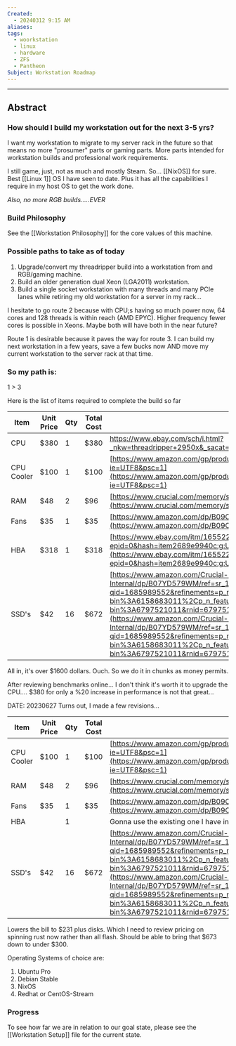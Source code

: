 ```yaml
---
Created:
  - 20240312 9:15 AM
aliases: 
tags:
  - woorkstation
  - linux
  - hardware
  - ZFS
  - Pantheon
Subject: Workstation Roadmap
---
```

-----------------
## Abstract
### How should I build my workstation out for the next 3-5 yrs?

I want my workstation to migrate to my server rack in the future so that means no more "prosumer" parts or gaming parts. More parts intended for workstation builds and professional work requirements.

I still game, just, not as much and mostly Steam. So... [[NixOS]] for sure. Best [[Linux 1]] OS I have seen to date. Plus it has all the capabilities I require in my host OS to get the work done.

_Also, no more RGB builds.....EVER_

### Build Philosophy
See the [[Workstation Philosophy]] for the core values of this machine.
### Possible paths to take as of today
1) Upgrade/convert my threadripper build into a workstation from and RGB/gaming machine.
2) Build an older generation dual Xeon (LGA2011) workstation.
3) Build a single socket workstation with many threads and many PCIe lanes while retiring my old workstation for a server in my rack...

I hesitate to go route 2 because with CPU;s having so much power now, 64 cores and 128 threads is within reach (AMD EPYC). Higher frequency fewer cores is possible in Xeons. Maybe both will have both in the near future?

Route 1 is desirable because it paves the way for route 3. I can build my next workstation in a few years, save a few bucks now AND move my current workstation to the server rack at that time.

### So my path is: 
1 > 3

Here is the list of items required to complete the build so far

| Item       | Unit Price | Qty | Total Cost | Link                                                                                                                                                                                                                                                                                                                                                                                                                                                                                           |
| ---------- | ---------- | --- | ---------- | ---------------------------------------------------------------------------------------------------------------------------------------------------------------------------------------------------------------------------------------------------------------------------------------------------------------------------------------------------------------------------------------------------------------------------------------------------------------------------------------------- |
| CPU        | $380       | 1   | $380       | https://www.ebay.com/sch/i.html?_nkw=threadripper+2950x&_sacat=175673&_svsrch=1&LH_PrefLoc=2&LH_All=1&_sop=15                                                                                                                                                                                                                                                                                                                                                                                  |
| CPU Cooler | $100       | 1   | $100       | [https://www.amazon.com/gp/product/B074DX2SX7/ref=ppx_yo_dt_b_search_asin_title?ie=UTF8&psc=1](https://www.amazon.com/gp/product/B074DX2SX7/ref=ppx_yo_dt_b_search_asin_title?ie=UTF8&psc=1)                                                                                                                                                                                                                                                                                                   |
| RAM        | $48        | 2   | $96        | [https://www.crucial.com/memory/server-ddr4/mta18adf2g72az-3g2r](https://www.crucial.com/memory/server-ddr4/mta18adf2g72az-3g2r)                                                                                                                                                                                                                                                                                                                                                               |
| Fans       | $35        | 1   | $35        | [https://www.amazon.com/dp/B09C6DQDNT/ref=emc_bcc_2_i](https://www.amazon.com/dp/B09C6DQDNT/ref=emc_bcc_2_i)                                                                                                                                                                                                                                                                                                                                                                                   |
| HBA        | $318       | 1   | $318       | [https://www.ebay.com/itm/165522543628?epid=0&hash=item2689e9940c:g:U2IAAOSwXUlioA5F](https://www.ebay.com/itm/165522543628?epid=0&hash=item2689e9940c:g:U2IAAOSwXUlioA5F)                                                                                                                                                                                                                                                                                                                     |
| SSD's      | $42        | 16  | $672       | [https://www.amazon.com/Crucial-BX500-NAND-2-5-Inch-Internal/dp/B07YD579WM/ref=sr_1_4?qid=1685989552&refinements=p_n_feature_keywords_six_browse-bin%3A6158683011%2Cp_n_feature_three_browse-bin%3A6797521011&rnid=6797515011&s=pc&sr=1-4&th=1](https://www.amazon.com/Crucial-BX500-NAND-2-5-Inch-Internal/dp/B07YD579WM/ref=sr_1_4?qid=1685989552&refinements=p_n_feature_keywords_six_browse-bin%3A6158683011%2Cp_n_feature_three_browse-bin%3A6797521011&rnid=6797515011&s=pc&sr=1-4&th=1) |

All in, it's over $1600 dollars. Ouch.  So we do it in chunks as money permits.

After reviewing benchmarks online... I don't think it's worth it to upgrade the CPU.... $380 for only a %20 increase in performance is not that great...

DATE: 20230627
Turns out, I made a few revisions...

| Item       | Unit Price | Qty | Total Cost | Link                                                                                                                                                                                                                                                                                                                                                                                                                                                                                           |
| ---------- | ---------- | --- | ---------- | ---------------------------------------------------------------------------------------------------------------------------------------------------------------------------------------------------------------------------------------------------------------------------------------------------------------------------------------------------------------------------------------------------------------------------------------------------------------------------------------------- |
| CPU Cooler | $100       | 1   | $100       | [https://www.amazon.com/gp/product/B074DX2SX7/ref=ppx_yo_dt_b_search_asin_title?ie=UTF8&psc=1](https://www.amazon.com/gp/product/B074DX2SX7/ref=ppx_yo_dt_b_search_asin_title?ie=UTF8&psc=1)                                                                                                                                                                                                                                                                                                   |
| RAM        | $48        | 2   | $96        | [https://www.crucial.com/memory/server-ddr4/mta18adf2g72az-3g2r](https://www.crucial.com/memory/server-ddr4/mta18adf2g72az-3g2r)                                                                                                                                                                                                                                                                                                                                                               |
| Fans       | $35        | 1   | $35        | [https://www.amazon.com/dp/B09C6DQDNT/ref=emc_bcc_2_i](https://www.amazon.com/dp/B09C6DQDNT/ref=emc_bcc_2_i)                                                                                                                                                                                                                                                                                                                                                                                   |
| HBA        |            | 1   |            | Gonna use the existing one I have in the basement, it just needs flashed into IT Mode                                                                                                                                                                                                                                                                                                                                                                                                          |
| SSD's      | $42        | 16  | $672       | [https://www.amazon.com/Crucial-BX500-NAND-2-5-Inch-Internal/dp/B07YD579WM/ref=sr_1_4?qid=1685989552&refinements=p_n_feature_keywords_six_browse-bin%3A6158683011%2Cp_n_feature_three_browse-bin%3A6797521011&rnid=6797515011&s=pc&sr=1-4&th=1](https://www.amazon.com/Crucial-BX500-NAND-2-5-Inch-Internal/dp/B07YD579WM/ref=sr_1_4?qid=1685989552&refinements=p_n_feature_keywords_six_browse-bin%3A6158683011%2Cp_n_feature_three_browse-bin%3A6797521011&rnid=6797515011&s=pc&sr=1-4&th=1) |

Lowers the bill to $231 plus disks. Which I need to review pricing on spinning rust now rather than all flash. Should be able to bring that $673 down to under $300.

Operating Systems of choice are:
1) Ubuntu Pro
2) Debian Stable
3) NixOS
4) Redhat or CentOS-Stream

### Progress
To see how far we are in relation to our goal state, please see the [[Workstation Setup]] file for the current state.
